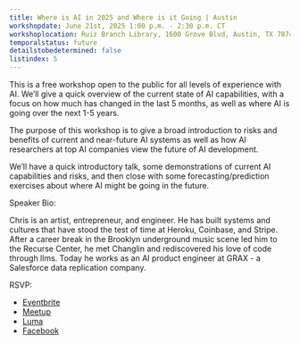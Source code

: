 ```yaml
---
title: Where is AI in 2025 and Where is it Going | Austin
workshopdate: June 21st, 2025 1:00 p.m. - 2:30 p.m. CT
workshoplocation: Ruiz Branch Library, 1600 Grove Blvd, Austin, TX 78741
temporalstatus: future
detailstobedetermined: false
listindex: 5
---
```

This is a free workshop open to the public for all levels of experience with AI. We’ll give a quick overview of the current state of AI capabilities, with a focus on how much has changed in the last 5 months, as well as where AI is going over the next 1-5 years.

The purpose of this workshop is to give a broad introduction to risks and benefits of current and near-future AI systems as well as how AI researchers at top AI companies view the future of AI development.

We’ll have a quick introductory talk, some demonstrations of current AI capabilities and risks, and then close with some forecasting/prediction exercises about where AI might be going in the future.

Speaker Bio:

Chris is an artist, entrepreneur, and engineer. He has built systems and cultures that have stood the test of time at Heroku, Coinbase, and Stripe. After a career break in the Brooklyn underground music scene led him to the Recurse Center, he met Changlin and rediscovered his love of code through llms. Today he works as an AI product engineer at GRAX - a Salesforce data replication company.

RSVP:

+ [Eventbrite](https://www.eventbrite.com/e/where-is-ai-in-2025-and-where-is-it-going-tickets-1388454116639?aff=oddtdtcreator)
+ [Meetup](https://www.meetup.com/ai-safety-awareness-group-austin/events/308137000/)
+ [Luma](https://lu.ma/e28s67gv)
+ [Facebook](https://www.facebook.com/events/1088036113169175/)
